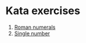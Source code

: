 # Kata exercises

 1. [Roman numerals](roman_numbers/description.md)
 2. [Single number](single_number/description.md)
